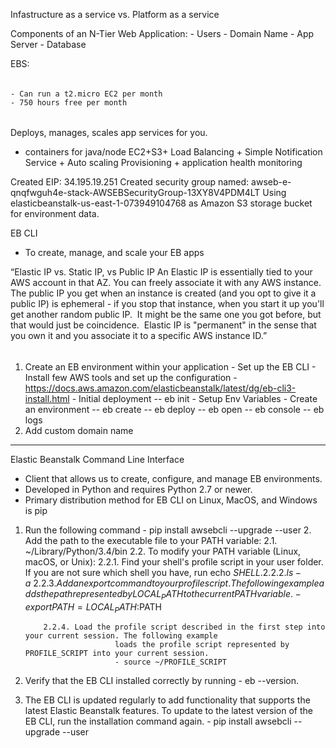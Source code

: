 Infastructure as a service vs. Platform as a service

Components of an N-Tier Web Application:
	- Users
	- Domain Name
	- App Server
	- Database

EBS:
######
	- Can run a t2.micro EC2 per month
	- 750 hours free per month
######

Deploys, manages, scales app services for you.
- containers for java/node
EC2+S3+ Load Balancing + Simple Notification Service + Auto scaling
Provisioning + application health monitoring


Created EIP: 34.195.19.251
Created security group named:
	awseb-e-qnqfwguh4e-stack-AWSEBSecurityGroup-13XY8V4PDM4LT
Using elasticbeanstalk-us-east-1-073949104768 as Amazon S3 storage bucket for environment data.


EB CLI
 - To create, manage, and scale your EB apps


“Elastic IP vs. Static IP, vs Public IP
An Elastic IP is essentially tied to your AWS account in that AZ. You can freely associate it with any AWS instance.  The public IP you get when an instance is created (and you opt to give it a public IP) is ephemeral - if you stop that instance, when you start it up you'll get another random public IP.  It might be the same one you got before, but that would just be coincidence.  Elastic IP is "permanent" in the sense that you own it and you associate it to a specific AWS instance ID.”


######
1. Create an EB environment within your application
		 - Set up the EB CLI
		 			- Install few AWS tools and set up the configuration
					- https://docs.aws.amazon.com/elasticbeanstalk/latest/dg/eb-cli3-install.html
					- Initial deployment
							-- eb init
					- Setup Env Variables
					- Create an environment
							-- eb create <env-name>
							-- eb deploy <env-name>
							-- eb open
							-- eb console
							-- eb logs
2. Add custom domain name

************************************************************************************************************************************
Elastic Beanstalk Command Line Interface
 - Client that allows us to create, configure, and manage EB environments.
 - Developed in Python and requires Python 2.7 or newer.
 - Primary distribution method for EB CLI on Linux, MacOS, and Windows is pip
 1. Run the following command
 			- pip install awsebcli --upgrade --user
	2. Add the path to the executable file to your PATH variable:
		2.1. ~/Library/Python/3.4/bin
		2.2. To modify your PATH variable (Linux, macOS, or Unix):
			2.2.1. Find your shell's profile script in your user folder. If you are not sure which shell you have, run echo $SHELL.
			2.2.2. ls -a ~
			2.2.3. Add an export command to your profile script. The following example adds the path represented by   
							LOCAL_PATH to the current PATH variable.
							- export PATH=LOCAL_PATH:$PATH

			2.2.4. Load the profile script described in the first step into your current session. The following example
							loads the profile script represented by PROFILE_SCRIPT into your current session.
							- source ~/PROFILE_SCRIPT
3. Verify that the EB CLI installed correctly by running
		- eb --version.
4. The EB CLI is updated regularly to add functionality that supports the latest Elastic Beanstalk features. To update to the latest version of the EB CLI, run the installation command again.
		- pip install awsebcli --upgrade --user
